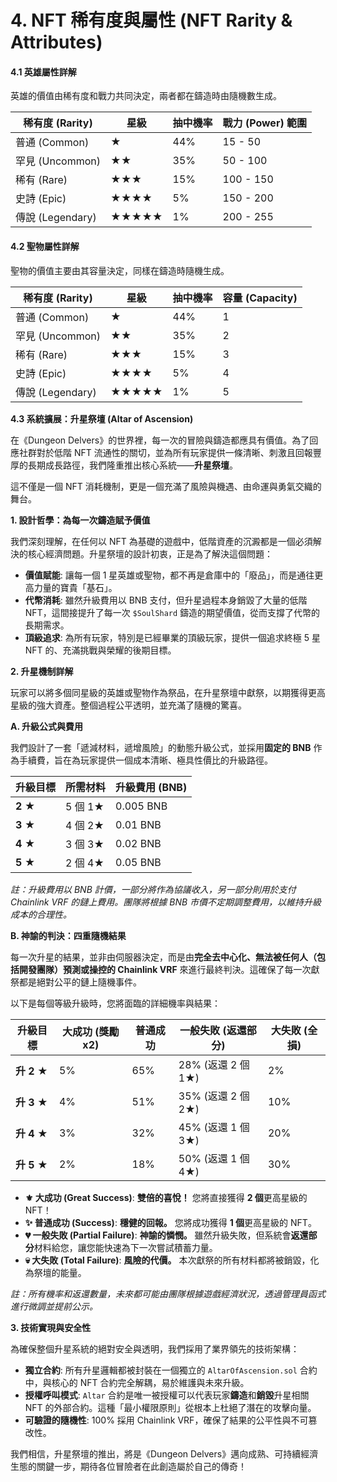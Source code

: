 # 4. NFT 稀有度與屬性 (NFT Rarity & Attributes)

#### **4.1 英雄屬性詳解**

英雄的價值由稀有度和戰力共同決定，兩者都在鑄造時由隨機數生成。

| 稀有度 (Rarity)   | 星級    | 抽中機率 | 戰力 (Power) 範圍 |
| -------------- | ----- | ---- | ------------- |
| 普通 (Common)    | ★     | 44%  | 15 - 50       |
| 罕見 (Uncommon)  | ★★    | 35%  | 50 - 100      |
| 稀有 (Rare)      | ★★★   | 15%  | 100 - 150     |
| 史詩 (Epic)      | ★★★★  | 5%   | 150 - 200     |
| 傳說 (Legendary) | ★★★★★ | 1%   | 200 - 255     |

#### **4.2 聖物屬性詳解**

聖物的價值主要由其容量決定，同樣在鑄造時隨機生成。

| 稀有度 (Rarity)   | 星級    | 抽中機率 | 容量 (Capacity) |
| -------------- | ----- | ---- | ------------- |
| 普通 (Common)    | ★     | 44%  | 1             |
| 罕見 (Uncommon)  | ★★    | 35%  | 2             |
| 稀有 (Rare)      | ★★★   | 15%  | 3             |
| 史詩 (Epic)      | ★★★★  | 5%   | 4             |
| 傳說 (Legendary) | ★★★★★ | 1%   | 5             |

**4.3 系統擴展：升星祭壇 (Altar of Ascension)**

在《Dungeon Delvers》的世界裡，每一次的冒險與鑄造都應具有價值。為了回應社群對於低階 NFT 流通性的關切，並為所有玩家提供一條清晰、刺激且回報豐厚的長期成長路徑，我們隆重推出核心系統——**升星祭壇**。

這不僅是一個 NFT 消耗機制，更是一個充滿了風險與機遇、由命運與勇氣交織的舞台。

**1. 設計哲學：為每一次鑄造賦予價值**

我們深刻理解，在任何以 NFT 為基礎的遊戲中，低階資產的沉澱都是一個必須解決的核心經濟問題。升星祭壇的設計初衷，正是為了解決這個問題：

* **價值賦能**: 讓每一個 1 星英雄或聖物，都不再是倉庫中的「廢品」，而是通往更高力量的寶貴「基石」。
* **代幣消耗**: 雖然升級費用以 BNB 支付，但升星過程本身銷毀了大量的低階 NFT，這間接提升了每一次 `$SoulShard` 鑄造的期望價值，從而支撐了代幣的長期需求。
* **頂級追求**: 為所有玩家，特別是已經畢業的頂級玩家，提供一個追求終極 5 星 NFT 的、充滿挑戰與榮耀的後期目標。

**2. 升星機制詳解**

玩家可以將多個同星級的英雄或聖物作為祭品，在升星祭壇中獻祭，以期獲得更高星級的強大資產。整個過程公平透明，並充滿了隨機的驚喜。

**A. 升級公式與費用**

我們設計了一套「遞減材料，遞增風險」的動態升級公式，並採用**固定的 BNB** 作為手續費，旨在為玩家提供一個成本清晰、極具性價比的升級路徑。

| 升級目標    | 所需材料   | 升級費用 (BNB) |
| ------- | ------ | ---------- |
| **2 ★** | 5 個 1★ | 0.005 BNB  |
| **3 ★** | 4 個 2★ | 0.01 BNB   |
| **4 ★** | 3 個 3★ | 0.02 BNB   |
| **5 ★** | 2 個 4★ | 0.05 BNB   |

_註：升級費用以 BNB 計價，一部分將作為協議收入，另一部分則用於支付 Chainlink VRF 的鏈上費用。團隊將根據 BNB 市價不定期調整費用，以維持升級成本的合理性。_

**B. 神諭的判決：四重隨機結果**

每一次升星的結果，並非由伺服器決定，而是由**完全去中心化、無法被任何人（包括開發團隊）預測或操控的 Chainlink VRF** 來進行最終判決。這確保了每一次獻祭都是絕對公平的鏈上隨機事件。

以下是每個等級升級時，您將面臨的詳細機率與結果：

| 升級目標      | 大成功 (獎勵 x2) | 普通成功 | 一般失敗 (返還部分)     | 大失敗 (全損) |
| --------- | ----------- | ---- | --------------- | -------- |
| **升 2 ★** | 5%          | 65%  | 28% (返還 2 個 1★) | 2%       |
| **升 3 ★** | 4%          | 51%  | 35% (返還 2 個 2★) | 10%      |
| **升 4 ★** | 3%          | 32%  | 45% (返還 1 個 3★) | 20%      |
| **升 5 ★** | 2%          | 18%  | 50% (返還 1 個 4★) | 30%      |

* **⚜️ 大成功 (Great Success)**: **雙倍的喜悅！** 您將直接獲得 **2 個**更高星級的 NFT！
* **✨ 普通成功 (Success)**: **穩健的回報。** 您將成功獲得 **1 個**更高星級的 NFT。
* **💔 一般失敗 (Partial Failure)**: **神諭的憐憫。** 雖然升級失敗，但系統會**返還部分**材料給您，讓您能快速為下一次嘗試積蓄力量。
* **💀 大失敗 (Total Failure)**: **風險的代價。** 本次獻祭的所有材料都將被銷毀，化為祭壇的能量。

_註：所有機率和返還數量，未來都可能由團隊根據遊戲經濟狀況，透過管理員函式進行微調並提前公示。_

**3. 技術實現與安全性**

為確保整個升星系統的絕對安全與透明，我們採用了業界領先的技術架構：

* **獨立合約**: 所有升星邏輯都被封裝在一個獨立的 `AltarOfAscension.sol` 合約中，與核心的 NFT 合約完全解耦，易於維護與未來升級。
* **授權呼叫模式**: `Altar` 合約是唯一被授權可以代表玩家**鑄造**和**銷毀**升星相關 NFT 的外部合約。這種「最小權限原則」從根本上杜絕了潛在的攻擊向量。
* **可驗證的隨機性**: 100% 採用 Chainlink VRF，確保了結果的公平性與不可篡改性。

我們相信，升星祭壇的推出，將是《Dungeon Delvers》邁向成熟、可持續經濟生態的關鍵一步，期待各位冒險者在此創造屬於自己的傳奇！
